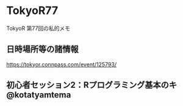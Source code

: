 # TokyoR77
TokyoR 第77回の私的メモ

## 日時場所等の諸情報
https://tokyor.connpass.com/event/125793/

## 初心者セッション2：Rプログラミング基本のキ @kotatyamtema
